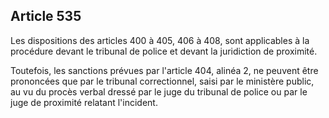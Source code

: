 Article 535
----
Les dispositions des articles 400 à 405, 406 à 408, sont applicables à la
procédure devant le tribunal de police et devant la juridiction de proximité.

Toutefois, les sanctions prévues par l'article 404, alinéa 2, ne peuvent être
prononcées que par le tribunal correctionnel, saisi par le ministère public, au
vu du procès verbal dressé par le juge du tribunal de police ou par le juge de
proximité relatant l'incident.

